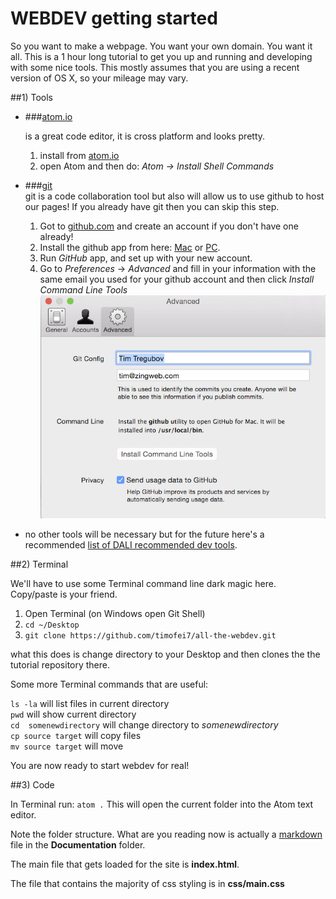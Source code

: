 # WEBDEV getting started


So you want to make a webpage. You want your own domain.  You want it all.  This is a 1 hour long tutorial to get you up and running and developing with some nice tools.  This mostly assumes that you are using a recent version of OS X, so your mileage may vary.


##1)  Tools

* ###[atom.io](http://atom.io)

  is a great code editor, it is cross platform and looks pretty.
  1. install from [atom.io](http://atom.io)
  2. open Atom and then do: *Atom -> Install Shell Commands*

* ###[git](http://git-scm.com)  
  git is a code collaboration tool but also will allow us to use github to host our pages! If you already have git then you can skip this step.
  1.  Got to [github.com](http://github.com) and create an account if you don't have one already!
  1.  Install the github app from here: [Mac](http://mac.github.com) or [PC](http://windows.github.com).
  1.  Run *GitHub* app, and set up with your new account.
  1.  Go to *Preferences* -> *Advanced* and fill in your information with the same email you used for your github account and then click *Install Command Line Tools*
  ![](img/github_cmd.png)

* no other tools will be necessary but for the future here's a recommended [list of DALI recommended dev tools](https://docs.google.com/document/d/1XODTyblh3NP1sxO-mObPfx5STlbD78tK0r2lmj4E8Co).

##2)  Terminal

We'll have to use some Terminal command line dark magic here.  Copy/paste is your friend.  

1. Open Terminal (on Windows open Git Shell)
1. ```cd ~/Desktop```
2. ```git clone https://github.com/timofei7/all-the-webdev.git```

what this does is change directory to your Desktop and then clones the the tutorial repository there.

Some more Terminal commands that are useful:

```ls -la```  will list files in current directory </br>
```pwd```  will show current directory</br>
```cd  somenewdirectory```  will change directory to *somenewdirectory*</br>
```cp source target``` will copy files</br>
```mv source target``` will move</br>


You are now ready to start webdev for real!


##3) Code

In Terminal run:  ```atom .```
This will open the current folder into the Atom text editor.

Note the folder structure.  What are you reading now is actually a [markdown](https://help.github.com/articles/markdown-basics/) file in the **Documentation** folder. 

The main file that gets loaded for the site is **index.html**.

The file that contains the majority of css styling is in **css/main.css**












<br>

